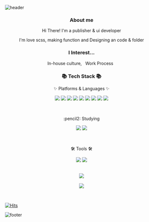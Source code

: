 ![header](https://capsule-render.vercel.app/api?type=waving&color=auto&height=200&section=header&text=Welcome%20to%20my%20Github&fontSize=50&animation=twinkling&text-color=black)

<h3 align="center"><b>About me</b></h3>

<p align="center">Hi There! I'm a publisher & ui developer</p>
<p align="center">I'm love scss, making function and Designing an code & folder </p>

<h3 align="center">I Interest...</h3>
<p align="center">In-house culture,&nbsp;&nbsp; Work Process&nbsp;&nbsp;</p>

<div align=center>
	<h3>📚 Tech Stack 📚</h3>
	<p>✨ Platforms & Languages ✨</p>
</div>
<div align="center">
	<img src="https://img.shields.io/badge/HTML5-E34F26?style=flat&logo=HTML5&logoColor=white" />
	<img src="https://img.shields.io/badge/CSS3-1572B6?style=flat&logo=CSS3&logoColor=white" />
	<img src="https://img.shields.io/badge/JavaScript-F7DF1E?style=flat&logo=JavaScript&logoColor=white" />
	<img src="https://img.shields.io/badge/jQuery-0769AD?style=flat&logo=jQuery&logoColor=white" />
	<img src="https://img.shields.io/badge/react-61DAFB?style=flat&logo=jQuery&logoColor=white" />
	<img src="https://img.shields.io/badge/redux-764ABC?style=flat&logo=Bootstrap&logoColor=white" />
	<img src="https://img.shields.io/badge/recoil-3578E5?style=flat&logo=jQuery&logoColor=white" />	
  <img src="https://img.shields.io/badge/tailwindcss-06B6D4?style=flat&logo=TypeScript&logoColor=white"/>
  <img src="https://img.shields.io/badge/Sass-CC6699?style=flat&logo=TypeScript&logoColor=white"/>
</div>
<br>
<br>

<div align="center">
  <p>:pencil2: Studying</p>
<img src="https://img.shields.io/badge/typescript-3178C6?style=flat&logo=jQuery&logoColor=white" />
<img src="https://img.shields.io/badge/recoil-3578E5?style=flat&logo=jQuery&logoColor=white" />
</div>
<br>
<br>



<div align=center>
	<p>🛠 Tools 🛠</p>
</div>
<div align=center>
	<img src="https://img.shields.io/badge/Visual%20Studio%20Code-007ACC?style=flat&logo=VisualStudioCode&logoColor=white" />
  <img src="https://img.shields.io/badge/GitHub-181717?style=flat&logo=GitHub&logoColor=white" />
</div>
<br>
<br>

<div align="center">
  <img src="https://github-readme-stats.vercel.app/api/top-langs/?username=jiimy&layout=compact"><br><br>
  <img src="https://github-readme-stats.vercel.app/api?username=jiimy&show_icons=true">
</div>
<br><br>

[![Hits](https://hits.seeyoufarm.com/api/count/incr/badge.svg?url=https%3A%2F%2Fgithub.com%2Fjiimy%2Fhit-counter&count_bg=%2379C83D&title_bg=%23555555&icon=&icon_color=%23E7E7E7&title=hits&edge_flat=false)](https://hits.seeyoufarm.com)

![footer](https://capsule-render.vercel.app/api?type=waving&color=auto&height=100&section=footer)
